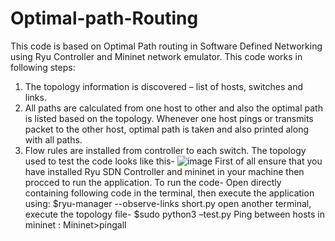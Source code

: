 # Optimal-path-Routing
This code is based on Optimal Path routing in Software Defined Networking using Ryu Controller and Mininet network emulator.
This code works in following steps:
1. The topology information is discovered – list of hosts, switches and links.
2. All paths are calculated from one host to other and also the optimal path is listed
based on the topology. Whenever one host pings or transmits packet to the other
host, optimal path is taken and also printed along with all paths.
3. Flow rules are installed from controller to each switch.
The topology used to test the code looks like this-
![image](https://user-images.githubusercontent.com/83832139/130363645-b5edb608-8842-48e9-9642-9923183749d5.png)
First of all ensure that you have installed Ryu SDN Controller and mininet in your machine then procced to run the application.
To run the code-
Open directly containing following code in the terminal, then execute the application using:
$ryu-manager --observe-links short.py
open another terminal, execute the topology file-
$sudo python3 –test.py
Ping between hosts in mininet :
Mininet>pingall
